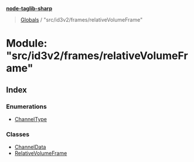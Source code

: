 **[node-taglib-sharp](../README.md)**

> [Globals](../globals.md) / "src/id3v2/frames/relativeVolumeFrame"

# Module: "src/id3v2/frames/relativeVolumeFrame"

## Index

### Enumerations

* [ChannelType](../enums/_src_id3v2_frames_relativevolumeframe_.channeltype.md)

### Classes

* [ChannelData](../classes/_src_id3v2_frames_relativevolumeframe_.channeldata.md)
* [RelativeVolumeFrame](../classes/_src_id3v2_frames_relativevolumeframe_.relativevolumeframe.md)
